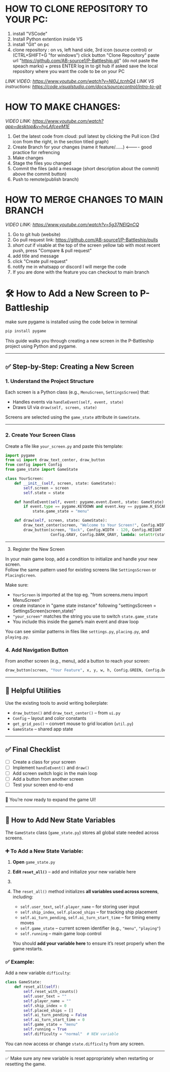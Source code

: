 
# HOW TO CLONE REPOSITORY TO YOUR PC:

1. install "VSCode"
2. Install Python extention inside VS
3. install "Git" on pc
4. clone repository :
on vs, left hand side, 3rd icon (source control) or (CTRL+SHIFT+G "for windows")
click button "Clone Repository"
paste url "https://github.com/AB-source1/P-Battleship.git" (do not paste the speach marks) + press ENTER
log in to git hub if asked
save the local repository where you want the code to be on your PC 

*LINK VIDEO: https://www.youtube.com/watch?v=Nl0J_tcnhQ4*
*LINK VS instructions: https://code.visualstudio.com/docs/sourcecontrol/intro-to-git*

# HOW TO MAKE CHANGES:
*VIDEO LINK: https://www.youtube.com/watch?app=desktop&v=hyLAfceeM1E*

1. Get the latest code from cloud:
pull latest by clicking the Pull icon (3rd icon from the right, in the section titled graph) 
2. Create Branch for your changes (name it feature/......) <---- good practice for refrencing
3. Make changes
4. Stage the files you changed
5. Commit the files (add a message (short description about the commit) above the commit button)
6. Push to remote(publish branch)

# HOW TO MERGE CHANGES TO MAIN BRANCH
*VIDEO LINK: https://www.youtube.com/watch?v=5g37NElQnCQ*

1. Go to git hub (website)
2. Go pull request link: https://github.com/AB-source1/P-Battleship/pulls
3. *short cut* if visable at the top of the screen yellow tab with most recent push, press "Compare & pull request"
4. add title and message 
5. click "Create pull request" 
6. notify me in whatsapp or discord I will merge the code
7. If you are done with the feature you can checkout to main branch



# 🛠 How to Add a New Screen to P-Battleship

make sure pygame is installed using the code below in terminal 
```python
pip install pygame 
```


This guide walks you through creating a new screen in the P-Battleship project using Python and pygame.

---

## ✅ Step-by-Step: Creating a New Screen

### 1. Understand the Project Structure
Each screen is a Python class (e.g., `MenuScreen`, `SettingsScreen`) that:
- Handles events via `handleEvent(self, event, state)`
- Draws UI via `draw(self, screen, state)`

Screens are selected using the `game_state` attribute in `GameState`.

---

### 2. Create Your Screen Class

Create a file like `your_screen.py` and paste this template:

```python
import pygame
from ui import draw_text_center, draw_button
from config import Config
from game_state import GameState

class YourScreen:
    def __init__(self, screen, state: GameState):
        self.screen = screen
        self.state = state

    def handleEvent(self, event: pygame.event.Event, state: GameState):
        if event.type == pygame.KEYDOWN and event.key == pygame.K_ESCAPE:
            state.game_state = "menu"

    def draw(self, screen, state: GameState):
        draw_text_center(screen, "Welcome to Your Screen!", Config.WIDTH // 2, Config.HEIGHT // 2)
        draw_button(screen, "Back", Config.WIDTH - 120, Config.HEIGHT - 60, 100, 40,
                    Config.GRAY, Config.DARK_GRAY, lambda: setattr(state, "game_state", "menu"))
```

---


3. Register the New Screen

In your main game loop, add a condition to initialize and handle your new screen.  
Follow the same pattern used for existing screens like `SettingsScreen` or `PlacingScreen`.

Make sure:
- `YourScreen` is imported at the top eg. "from screens.menu import MenuScreen"
- create instance in "game state instance" following "settingsScreen = SettingsScreen(screen,state)"
- `"your_screen"` matches the string you use to switch `state.game_state`
- You include this inside the game’s main event and draw loop

You can see similar patterns in files like `settings.py`, `placing.py`, and `playing.py`.

### 4. Add Navigation Button

From another screen (e.g., menu), add a button to reach your screen:

```python
draw_button(screen, "Your Feature", x, y, w, h, Config.GREEN, Config.DARK_GREEN, lambda: setattr(state, "game_state", "your_screen"))
```

---

## 🧰 Helpful Utilities

Use the existing tools to avoid writing boilerplate:

- `draw_button()` and `draw_text_center()` – from `ui.py`
- `Config` – layout and color constants
- `get_grid_pos()` – convert mouse to grid location (`util.py`)
- `GameState` – shared app state

---

## ✅ Final Checklist

- [ ] Create a class for your screen
- [ ] Implement `handleEvent()` and `draw()`
- [ ] Add screen switch logic in the main loop
- [ ] Add a button from another screen
- [ ] Test your screen end-to-end

---

🎉 You’re now ready to expand the game UI!

---

## 🧠 How to Add New State Variables

The `GameState` class (`game_state.py`) stores all global state needed across screens.

### ➕ To Add a New State Variable:

1. **Open** `game_state.py`
2. **Edit `reset_all()`** – add and initialize your new variable here
3. 
3. The `reset_all()` method initializes **all variables used across screens**, including:
   - `self.user_text`, `self.player_name` – for storing user input
   - `self.ship_index`, `self.placed_ships` – for tracking ship placement
   - `self.ai_turn_pending`, `self.ai_turn_start_time` – for timing enemy moves
   - `self.game_state` – current screen identifier (e.g., `"menu"`, `"playing"`)
   - `self.running` – main game loop control

   You should **add your variable here** to ensure it’s reset properly when the game restarts.

### ✅ Example:

Add a new variable `difficulty`:

```python
class GameState:
    def reset_all(self):
        self.reset_with_counts()
        self.user_text = ""
        self.player_name = ""
        self.ship_index = 0
        self.placed_ships = []
        self.ai_turn_pending = False
        self.ai_turn_start_time = 0
        self.game_state = "menu"
        self.running = True
        self.difficulty = "normal"  # NEW variable
```

You can now access or change `state.difficulty` from any screen.

---

✅ Make sure any new variable is reset appropriately when restarting or resetting the game.


